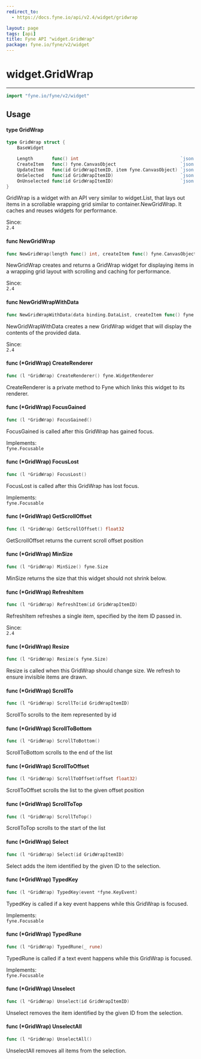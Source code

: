 ```yaml
---
redirect_to:
  - https://docs.fyne.io/api/v2.4/widget/gridwrap

layout: page
tags: [api]
title: Fyne API "widget.GridWrap"
package: fyne.io/fyne/v2/widget
---
```

# widget.GridWrap
---

```go
import "fyne.io/fyne/v2/widget"
```

## Usage

#### type GridWrap

```go
type GridWrap struct {
	BaseWidget

	Length       func() int                                      `json:"-"`
	CreateItem   func() fyne.CanvasObject                        `json:"-"`
	UpdateItem   func(id GridWrapItemID, item fyne.CanvasObject) `json:"-"`
	OnSelected   func(id GridWrapItemID)                         `json:"-"`
	OnUnselected func(id GridWrapItemID)                         `json:"-"`
}
```

GridWrap is a widget with an API very similar to widget.List, that lays out items in a scrollable wrapping grid similar to container.NewGridWrap. It caches and reuses widgets for performance.


<div class="since">Since: <code>
2.4</code></div>

#### func  NewGridWrap

```go
func NewGridWrap(length func() int, createItem func() fyne.CanvasObject, updateItem func(GridWrapItemID, fyne.CanvasObject)) *GridWrap
```
NewGridWrap creates and returns a GridWrap widget for displaying items in a wrapping grid layout with scrolling and caching for performance.


<div class="since">Since: <code>
2.4</code></div>

#### func  NewGridWrapWithData

```go
func NewGridWrapWithData(data binding.DataList, createItem func() fyne.CanvasObject, updateItem func(binding.DataItem, fyne.CanvasObject)) *GridWrap
```
NewGridWrapWithData creates a new GridWrap widget that will display the contents of the provided data.


<div class="since">Since: <code>
2.4</code></div>

#### func (*GridWrap) CreateRenderer

```go
func (l *GridWrap) CreateRenderer() fyne.WidgetRenderer
```
CreateRenderer is a private method to Fyne which links this widget to its renderer.

#### func (*GridWrap) FocusGained

```go
func (l *GridWrap) FocusGained()
```
FocusGained is called after this GridWrap has gained focus.


<div class="implements">Implements: <code>
fyne.Focusable</code></div>

#### func (*GridWrap) FocusLost

```go
func (l *GridWrap) FocusLost()
```
FocusLost is called after this GridWrap has lost focus.


<div class="implements">Implements: <code>
fyne.Focusable</code></div>

#### func (*GridWrap) GetScrollOffset

```go
func (l *GridWrap) GetScrollOffset() float32
```
GetScrollOffset returns the current scroll offset position

#### func (*GridWrap) MinSize

```go
func (l *GridWrap) MinSize() fyne.Size
```
MinSize returns the size that this widget should not shrink below.

#### func (*GridWrap) RefreshItem

```go
func (l *GridWrap) RefreshItem(id GridWrapItemID)
```
RefreshItem refreshes a single item, specified by the item ID passed in.


<div class="since">Since: <code>
2.4</code></div>

#### func (*GridWrap) Resize

```go
func (l *GridWrap) Resize(s fyne.Size)
```
Resize is called when this GridWrap should change size. We refresh to ensure invisible items are drawn.

#### func (*GridWrap) ScrollTo

```go
func (l *GridWrap) ScrollTo(id GridWrapItemID)
```
ScrollTo scrolls to the item represented by id

#### func (*GridWrap) ScrollToBottom

```go
func (l *GridWrap) ScrollToBottom()
```
ScrollToBottom scrolls to the end of the list

#### func (*GridWrap) ScrollToOffset

```go
func (l *GridWrap) ScrollToOffset(offset float32)
```
ScrollToOffset scrolls the list to the given offset position

#### func (*GridWrap) ScrollToTop

```go
func (l *GridWrap) ScrollToTop()
```
ScrollToTop scrolls to the start of the list

#### func (*GridWrap) Select

```go
func (l *GridWrap) Select(id GridWrapItemID)
```
Select adds the item identified by the given ID to the selection.

#### func (*GridWrap) TypedKey

```go
func (l *GridWrap) TypedKey(event *fyne.KeyEvent)
```
TypedKey is called if a key event happens while this GridWrap is focused.


<div class="implements">Implements: <code>
fyne.Focusable</code></div>

#### func (*GridWrap) TypedRune

```go
func (l *GridWrap) TypedRune(_ rune)
```
TypedRune is called if a text event happens while this GridWrap is focused.


<div class="implements">Implements: <code>
fyne.Focusable</code></div>

#### func (*GridWrap) Unselect

```go
func (l *GridWrap) Unselect(id GridWrapItemID)
```
Unselect removes the item identified by the given ID from the selection.

#### func (*GridWrap) UnselectAll

```go
func (l *GridWrap) UnselectAll()
```
UnselectAll removes all items from the selection.
